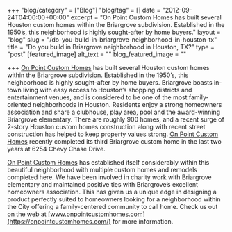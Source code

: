 +++
"blog/category" = ["Blog"]
"blog/tag" = []
date = "2012-09-24T04:00:00+00:00"
excerpt = "On Point Custom Homes has built several Houston custom homes within the Briargrove subdivision. Established in the 1950’s, this neighborhood is highly sought-after by home buyers."
layout = "blog"
slug = "/do-you-build-in-briargrove-neighborhood-in-houston-tx"
title = "Do you build in Briargrove neighborhood in Houston, TX?"
type = "post"
[featured_image]
alt_text = ""
blog_featured_image = ""

+++
[On Point Custom Homes](https://onpointcustomhomes.com/) has built several Houston custom homes within the Briargrove subdivision. Established in the 1950’s, this neighborhood is highly sought-after by home buyers. Briargrove boasts in-town living with easy access to Houston’s shopping districts and entertainment venues, and is considered to be one of the most family-oriented neighborhoods in Houston. Residents enjoy a strong homeowners association and share a clubhouse, play area, pool and the award-winning Briargrove elementary. There are roughly 900 homes, and a recent surge of 2-story Houston custom homes construction along with recent street construction has helped to keep property values strong. [On Point Custom Homes](https://onpointcustomhomes.com/) recently completed its third Briargrove custom home in the last two years at 6254 Chevy Chase Drive.

[On Point Custom Homes](https://onpointcustomhomes.com/) has established itself considerably within this beautiful neighborhood with multiple custom homes and remodels completed here. We have been involved in charity work with Briargrove elementary and maintained positive ties with Briargrove’s excellent homeowners association. This has given us a unique edge in designing a product perfectly suited to homeowners looking for a neighborhood within the City offering a family-centered community to call home. Check us out on the web at [www.onpointcustomhomes.com](https://onpointcustomhomes.com/) for more information.